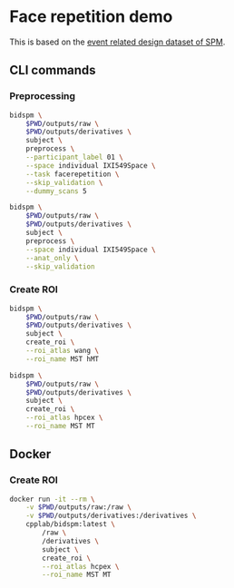 # Face repetition demo

This is based on the [event related design dataset of SPM](https://www.fil.ion.ucl.ac.uk/spm/docs/tutorials/fmri/event/).


## CLI commands

### Preprocessing

```bash
bidspm \
    $PWD/outputs/raw \
    $PWD/outputs/derivatives \
    subject \
    preprocess \
    --participant_label 01 \
    --space individual IXI549Space \
    --task facerepetition \
    --skip_validation \
    --dummy_scans 5
```

```bash
bidspm \
    $PWD/outputs/raw \
    $PWD/outputs/derivatives \
    subject \
    preprocess \
    --space individual IXI549Space \
    --anat_only \
    --skip_validation
```

### Create ROI

```bash
bidspm \
    $PWD/outputs/raw \
    $PWD/outputs/derivatives \
    subject \
    create_roi \
    --roi_atlas wang \
    --roi_name MST hMT
```

```bash
bidspm \
    $PWD/outputs/raw \
    $PWD/outputs/derivatives \
    subject \
    create_roi \
    --roi_atlas hpcex \
    --roi_name MST MT
```

## Docker

### Create ROI

```bash
docker run -it --rm \
    -v $PWD/outputs/raw:/raw \
    -v $PWD/outputs/derivatives:/derivatives \
    cpplab/bidspm:latest \
        /raw \
        /derivatives \
        subject \
        create_roi \
        --roi_atlas hcpex \
        --roi_name MST MT
```

